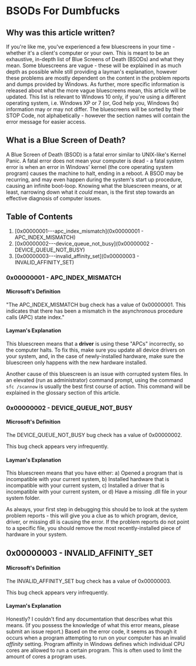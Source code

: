 # BSODs For Dumbfucks
## Why was this article written?
If you're like me, you've experienced a few bluescreens in your time - whether it's a client's computer or your own. This is meant to be an exhaustive, in-depth list of Blue Screens of Death (BSODs) and what they mean. Some bluescreens are vague - these will be explained in as much depth as possible while still providing a layman's explanation, however these problems are mostly dependent on the content in the problem reports and dumps provided by Windows. As further, more specific information is released about what the more vague bluescreens mean, this article will be updated. This list is relevant to Windows 10 only, if you're using a different operating system, i.e. Windows XP or 7 (or, God help you, Windows 9x) information may or may not differ. The bluescreens will be sorted by their STOP Code, not alphabetically - however the section names will contain the error message for easier access. 

## What is a Blue Screen of Death?
A Blue Screen of Death (BSOD) is a fatal error similar to UNIX-like's Kernel Panic. A fatal error does not mean your computer is dead - a fatal system error is when an error in Windows' kernel (the core operating system program) causes the machine to halt, ending in a reboot. A BSOD may be recurring, and may even happen during the system's start up procedure, causing an infinite boot-loop. Knowing what the bluescreen means, or at least, narrowing down what it *could* mean, is the first step towards an effective diagnosis of computer issues.

## Table of Contents
1. [0x00000001---apc_index_mismatch](0x00000001 - APC_INDEX_MISMATCH)
2. [0x00000002---device_queue_not_busy](0x00000002 - DEVICE_QUEUE_NOT_BUSY)
3. [0x00000003---invalid_affinity_set](0x00000003 - INVALID_AFFINITY_SET)

### 0x00000001 - APC_INDEX_MISMATCH
#### Microsoft's Definition
"The APC_INDEX_MISMATCH bug check has a value of 0x00000001. This indicates that there has been a mismatch in the asynchronous procedure calls (APC) state index."

#### Layman's Explanation
This bluescreen means that a **driver** is using these "APCs" incorrectly, so the computer halts. To fix this, make sure you update all device drivers on your system, and, in the case of newly-installed hardware, make sure the bluescreen only happens with the new hardware installed.

Another cause of this bluescreen is an issue with corrupted system files. In an elevated (run as administrator) command prompt, using the command `sfc /scannow` is usually the best first course of action. This command will be explained in the glossary section of this article.

### 0x00000002 - DEVICE_QUEUE_NOT_BUSY
#### Microsoft's Definition
The DEVICE_QUEUE_NOT_BUSY bug check has a value of 0x00000002.

This bug check appears very infrequently.

#### Layman's Explanation
This bluescreen means that you have either:
a)  Opened a program that is incompatible with your current system,
b)  Installed hardware that is incompatible with your current system,
c)  Installed a driver that is incompatible with your current system, or
d)  Have a missing .dll file in your system folder.

As always, your first step in debugging this should be to look at the system problem reports - this will give you a clue as to which program, device, driver, or missing dll is causing the error. If the problem reports do not point to a specific file, you should remove the most recently-installed piece of hardware in your system.

## 0x00000003 - INVALID_AFFINITY_SET
#### Microsoft's Definition
The INVALID_AFFINITY_SET bug check has a value of 0x00000003.

This bug check appears very infrequently.

#### Layman's Explanation
Honestly? I couldn't find any documentation that describes what this means. (If you possess the knowledge of what this error means, please submit an issue report.) Based on the error code, it seems as though it occurs when a program attempting to run on your computer has an invalid *affinity* setting. Program affinity in Windows defines which individual CPU cores are allowed to run a certain program. This is often used to limit the amount of cores a program uses. 
